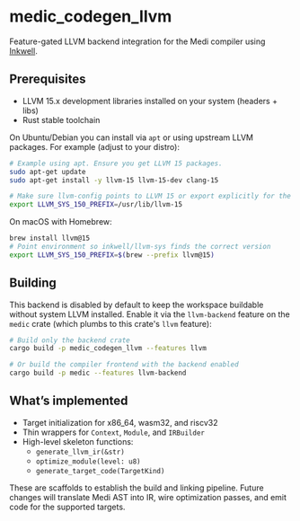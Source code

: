 # medic_codegen_llvm

Feature-gated LLVM backend integration for the Medi compiler using [Inkwell](https://github.com/TheDan64/inkwell).

## Prerequisites

- LLVM 15.x development libraries installed on your system (headers + libs)
- Rust stable toolchain

On Ubuntu/Debian you can install via `apt` or using upstream LLVM packages. For example (adjust to your distro):

```bash
# Example using apt. Ensure you get LLVM 15 packages.
sudo apt-get update
sudo apt-get install -y llvm-15 llvm-15-dev clang-15

# Make sure llvm-config points to LLVM 15 or export explicitly for the build
export LLVM_SYS_150_PREFIX=/usr/lib/llvm-15
```

On macOS with Homebrew:

```bash
brew install llvm@15
# Point environment so inkwell/llvm-sys finds the correct version
export LLVM_SYS_150_PREFIX=$(brew --prefix llvm@15)
```

## Building

This backend is disabled by default to keep the workspace buildable without system LLVM installed.
Enable it via the `llvm-backend` feature on the `medic` crate (which plumbs to this crate's
`llvm` feature):

```bash
# Build only the backend crate
cargo build -p medic_codegen_llvm --features llvm

# Or build the compiler frontend with the backend enabled
cargo build -p medic --features llvm-backend
```

## What’s implemented

- Target initialization for x86_64, wasm32, and riscv32
- Thin wrappers for `Context`, `Module`, and `IRBuilder`
- High-level skeleton functions:
  - `generate_llvm_ir(&str)`
  - `optimize_module(level: u8)`
  - `generate_target_code(TargetKind)`

These are scaffolds to establish the build and linking pipeline. Future changes will translate
Medi AST into IR, wire optimization passes, and emit code for the supported targets.
